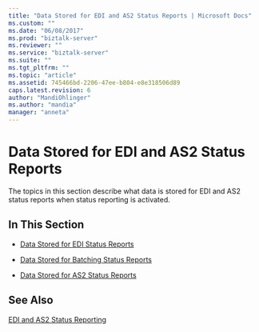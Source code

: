 ```yaml
---
title: "Data Stored for EDI and AS2 Status Reports | Microsoft Docs"
ms.custom: ""
ms.date: "06/08/2017"
ms.prod: "biztalk-server"
ms.reviewer: ""
ms.service: "biztalk-server"
ms.suite: ""
ms.tgt_pltfrm: ""
ms.topic: "article"
ms.assetid: 745466bd-2206-47ee-b804-e8e318506d89
caps.latest.revision: 6
author: "MandiOhlinger"
ms.author: "mandia"
manager: "anneta"
---
```

# Data Stored for EDI and AS2 Status Reports
The topics in this section describe what data is stored for EDI and AS2 status reports when status reporting is activated.  
  
## In This Section  
  
-   [Data Stored for EDI Status Reports](../core/data-stored-for-edi-status-reports.md)  
  
-   [Data Stored for Batching Status Reports](../core/data-stored-for-batching-status-reports.md)  
  
-   [Data Stored for AS2 Status Reports](../core/data-stored-for-as2-status-reports.md)  
  
## See Also  
 [EDI and AS2 Status Reporting](../core/edi-and-as2-status-reporting.md)